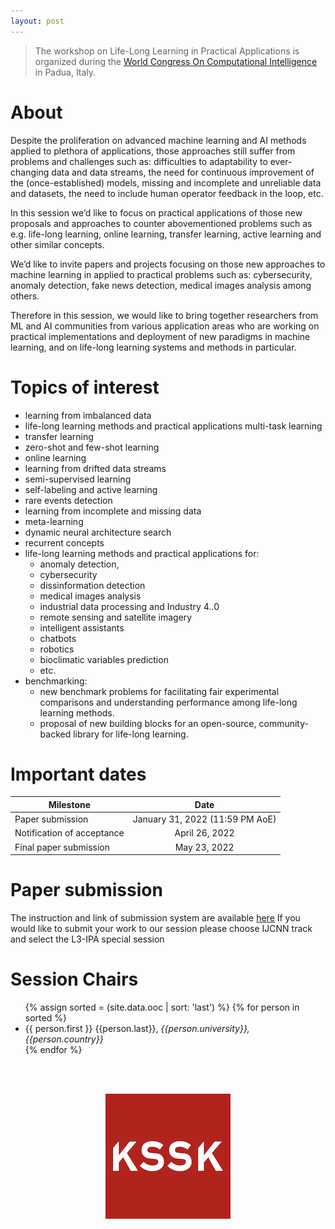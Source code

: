 ```yaml
---
layout: post
---
```


> The workshop on Life-Long Learning in Practical Applications is organized during the [World Congress On Computational Intelligence](https://wcci2022.org/) in Padua, Italy.

# About

Despite the proliferation on advanced machine learning and AI methods applied to plethora of applications, those approaches still suffer from problems and challenges such as: difficulties to adaptability to ever-changing data and data streams, the need for continuous improvement of the (once-established) models, missing and incomplete and unreliable data and datasets, the need to include human operator feedback in the loop, etc.

In this session we’d like to focus on practical applications of those new proposals and approaches to counter abovementioned problems such as e.g. life-long learning, online learning, transfer learning, active learning and other similar concepts.

We’d like to invite papers and projects focusing on those new approaches to machine learning in applied to practical problems such as: cybersecurity, anomaly detection, fake news detection, medical images analysis among others.

Therefore in this session, we would like to bring together researchers from ML and AI communities from various application areas who are working on practical implementations and deployment of new paradigms in machine learning, and on life-long learning systems and methods in particular.

<!--
# Online meeting

The joint sessions <em>“Classifier Learning from Difficult Data”</em> and <em>“Computational Methods for Emerging Problems in (dis-)Information Analysis </em>” will take place on June 4th, 2020. The CLD2 and DIS-A workshops will take place via the zoom.us platform. Joining will be possible 15 minutes before the start of the meeting, which is at 8:45 AM (GMT + 2).

Best regards and take care!

Michał Choraś and Michał Woźniak


# Meeting schedule

The meeting schedule of CLD2 and DIS-A workshops is as follows


| Time        | Event           |Paper ID|
| ------------- |:-------------|---:|
| 9:00 – 9:10 |	<strong>Invitation and opening <em>(Michał Choraś, Michał Woźniak)</em></strong> |
|9:10 – 10:00 |	<strong>Keynote talk <em>(chair:  Prof. Michał Woźniak)</em></strong>|
||<strong>Prof. Michal Choraś<br>Current challenges in ML/AI: security, explainability and fairness</strong>|
|10:20-12:00| <strong>Session 1 <em>(chair: Prof. Olgierd Unold)</em></strong>|
||Paweł Teisseyre, Jan Mielniczuk and Małgorzata Łazęcka<br> Different strategies of fitting logistic regression for positive and unlabelled data|97 |
||Dariusz Sychel, Przemysław Klęsk and Aneta Bera<br> Branch-and-Bound Search for Training Cascades of Classifiers|132|
||Mariusz Topolski<br> Application of the stochastic gradient method in the construction of the main components of PCA in the task diagnosis of multiple sclerosis in children|516|
||Wojciech Wieczorek, Olgierd Unold, Łukasz Strąk and Arkadiusz Nowakowski<br> Grammatical Inference by Answer Set Programming|128|
||Magda Friedjungová, Daniel Vašata, Maksym Balatsko and Marcel Jiřina<br> Missing Features Reconstruction Using a Wasserstein Generative Adversarial Imputation Network|192|
|12:20-14:00| <strong>Session 2 <em>(chair: Dr. Paweł Ksieniewicz)</em></strong>|
||Pawel Zyblewski and Michal Wozniak<br> Dynamic Classifier Selection for data with skewed class distribution using Imbalance Ratio and Euclidean distance|184|
||Jan Brabec, Tomas Komarek, Vojtech Franc and Lukas Machlica<br> On Model Evaluation under Non-constant Class Imbalance|237|
||Pawel Trajdos and Marek Kurzynski<br> A Correction Method of a Base Classifier Applied to Imbalanced Data Classification|347|
||Paweł Ksieniewicz<br> Standard Decision Boundary in a support-domain of fuzzy classifier prediction for the task of imbalanced data classification|359|
||Jakub Klikowski and Michal Wozniak<br> Employing One-class SVM Classifier Ensemble for Imbalanced Data Stream Classification|559|
|14:20-16:00| <strong>Session 3 <em>(chair: Prof. Tomasz Andrysiak)</em></strong>
||Paweł Ksieniewicz and Robert Burduk<br> Clustering and Weighted Scoring in Geometric Space Support Vector Machine Ensemble for Highly Imbalanced Data Classification|629|
||Michał Żak and Michał Woźniak<br> Performance Analysis of Binarization Strategies for Multi-Class Imbalanced Data Classification|661|
||Paweł Ksieniewicz, Róża Goścień, Mirosław Klinkowski and Krzysztof Walkowiak<br> Pattern recognition model to aid the optimization of Dynamic Spectrally-Spatially Flexible Optical Networks|639|
||Tomasz Andrysiak and Łukasz Saganowski<br> Maintenance and Security System for PLC Railway LED Sign Communication Infrastructure|490|
||Jakub Nowak, Taras Holotyak, Marcin Korytkowski, Rafal Scherer and Sviatsolav Voloshynovskiy<br> Behavioral Biometric User Authentication from URL Logs|522|
|16:20-18:00| <strong>Session 4 <em>(chair: Prof. Michał Choraś)</em></strong>
||Marek Pawlicki, Rafal Kozik and Witold Holubowicz<br> On the impact of network data balancing in cybersecurity applications|99|
||Sebastian Kula, Michał Choraś, Rafał Kozik, Pawel Ksieniewicz and Michał Wozniak<br> Sentiment Analysis for Fake News Detection by Means of Neural Networks|362|
||Roman Englert and Jörg Muschiol<br> Syntactic and Semantic Bias Detection and Countermeasures|25|
||Amir Ebrahimi Fard, Majid Mohammadi and Bartel van de Walle<br> Detecting Rumours in Disasters: An Imbalanced Learning Approach|90|

-->

# Topics of interest

- learning from imbalanced data
- life-long learning methods and practical applications multi-task learning
- transfer learning
- zero-shot and few-shot learning
- online learning
- learning from drifted data streams
- semi-supervised learning
- self-labeling and active learning
- rare events detection
- learning from incomplete and missing data
- meta-learning
- dynamic neural architecture search
- recurrent concepts
- life-long learning methods and practical applications for:
  - anomaly detection,
  - cybersecurity
  - dissinformation detection
  - medical images analysis
  - industrial data processing and Industry 4..0
  - remote sensing and satellite imagery
  - intelligent assistants
  - chatbots
  - robotics
  - bioclimatic variables prediction
  - etc.
- benchmarking:
  - new benchmark problems for facilitating fair experimental comparisons and understanding performance among life-long learning methods.
  - proposal of new building blocks for an open-source, community-backed library for life-long learning.


# Important dates

| Milestone        | Date           |
| ------------- |:-------------:|
| Paper submission | January 31, 2022 (11:59 PM AoE)  |
| Notification of acceptance | April 26, 2022 |
| Final paper submission| May 23, 2022 |

<!-- | Author registration | 15 March – 5 April 2021 |
| Non-author early registration | 15 March – 23 April 2021 |
| Non-author late registration | from 24 April 2021 |
| Conference sessions | 16-18 June 2021 | -->


# Paper submission 

The instruction and link of submission system are available [here](https://wcci2022.org/submission/)
If you would like to submit your work to our session please choose IJCNN track and select the L3-IPA special session

<!--
# Program

*To be announced.*
-->

<!--
| Tables        | Are           | Cool  |
| ------------- |:-------------:| -----:|
| col 3 is      | right-aligned | $1600 |
| col 2 is      | centered      |   $12 |
| zebra stripes | are neat      |    $1 |
-->

<!--
## Keynote speaker

<div class="picture">
  <img src="ksieniewicz.jpg">
  <div>
    <h3>Paweł Ksieniewicz</h3>
    <h5>Chosen Challenges of Imbalanced Data Stream Classification</h5>
    <i>Paweł Ksieniewicz</i> is an assistant professor at Wroclaw University of Science and Technology, where he achieved M.Sc. degree in 2013 and Ph.D. degree in 2017. His research focuses on classification of imbalanced data streams, multidimensional data representation and image processing. Most of his papers concerns the hyperspectral imaging in context of data segmentation and visualization.
  </div>
</div>
<div class='cleaner'></div>
-->

<!--
<div class="picture">
  <img src="acano.jpg">
  <div>
  <h3>Alberto Cano</h3>
  <h5>High Performance Data Mining on GPUs, Hadoop, Spark, and beyond</h5>
  The ever-increasing dimensionality of data poses the main challenge to the scalability of data mining algorithms to run in reasonable time. Parallel and distributed architectures, particularly based on GPUs and the MapReduce model on Apache Hadoop or Spark, have become popular approaches to alleviate the prohibitive runtimes of machine learning algorithms on big data. Not only does the size of data increases the computational complexity but also the emergence of new data-level difficulties and calls for novel learning paradigms. Learning from imbalanced, high-dimensional, data streams with concept drift, or multi-label, to name a few, increase the complexity of algorithms to model such massive data accurately. Therefore, there is a need of new approaches to keep up with the increasing complexity and size of learning from difficult data. This talk reviews advances on the scalability of data mining in recent years and discusses the open issues and future lines of research.

  </div>
</div>

<div class='cleaner'></div>
-->

<!--
# Program committee

<ul>
{% assign sorted = (site.data.pc | sort: 'last') %}
{% for person in sorted %}
<li>
    {{ person.first }} {{person.last}}, <em>{{person.university}}, {{person.country}}</em>
</li>
{% endfor %}
</ul>
-->

# Session Chairs

<!-- {% assign sorted = (site.data.oc) %}
{% for person in sorted %}
<div class="pictureoc">
  <img src="{{person.img}}.jpg">
  <div>
  {{ person.first }} {{person.last}}, <em>{{person.university}}, {{person.country}}</em>
  </div>
</div>
<div class='cleaner'></div>
{% endfor %} -->

<ul>
{% assign sorted = (site.data.ooc | sort: 'last') %}
{% for person in sorted %}
<li>
    {{ person.first }} {{person.last}}, <em>{{person.university}}, {{person.country}}</em>
</li>
{% endfor %}
</ul>

<!-- ## Bios

Michał Woźniak is a professor of computer science at the Department of Systems and Computer Networks, Wroclaw University of Science and Technology, Poland. His research focuses on machine learning, compound classification methods, classifier ensembles, data stream mining, and imbalanced data processing. Prof. Woźniak has been involved in research projects related to the topics mentioned above and has been a consultant for several commercial projects for well-known Polish companies and public administration. He has published over 300 papers and three books. Prof. Woźniak was awarded numerous prestigious awards for his scientific achievements as IBM Smarter Planet Faculty Innovation Award (twice) or IEEE Outstanding Leadership Award, and several best paper awards of the prestigious conferences.

Jan Platos is a dean of the Faculty of Electrical Engineering and Computer Science, VSB - Technical University of Ostrava, and a professor at the Department of Computer Science in the same faculty.  He has co-authored more than 230 scientific articles published in proceedings and journals. His citation report consists of 577 citations and H-index of 11 on the Web of Science, 1041 citations and H-index of 15 on Scopus, and 1588 citations and H-index of 19 on Google Scholar. His primary fields of interest are machine learning, artificial intelligence, industrial data processing, text processing, data compression, bioinspired algorithms, information retrieval, data mining, data structures, and data prediction.

Dr. Sebastian Basterrech obtained his PhD in INRIA-France at the end of 2012 in the area of queuing networks and neural networks. His main areas of interests are recurrent systems for modeling chaotic time-series, numerical optimization and neural network architecture search. He is part of the research staff in the Computer Science Department at FEI, VSB, Czechia.  S. Basterrech has more than 45 articles in Scopus including publications in several impact factor journals, book chapters and conference proceedings. He is a TC member of the International IEEE SMC Soft-Computing Society, regular member of the International Neural Network Society, and invited member of the IEEE Task Force on Reservoir Computing. -->


<br><br>

<center>
<a href="https://kssk.pwr.edu.pl">
<img src="kssk.png">
</a>
</center>

<!--
---


Polar Bear supports GFM!
The following text has been taken from [this page](https://github.com/adam-p/markdown-here/wiki/Markdown-Here-Cheatsheet).

# H1
## H2
### H3
#### H4
##### H5
###### H6


Emphasis, aka italics, with *asterisks* or _underscores_.

Strong emphasis, aka bold, with **asterisks** or __underscores__.

Combined emphasis with **asterisks and _underscores_**.

Strikethrough uses two tildes. ~~Scratch this.~~


1. First ordered list item
2. Another item
  * Unordered sub-list.
1. Actual numbers don't matter, just that it's a number
  1. Ordered sub-list
4. And another item.

   Some text that should be aligned with the above item.

* Unordered list can use asterisks
- Or minuses
+ Or pluses


[I'm an inline-style link](https://www.google.com)

[I'm a reference-style link][Arbitrary case-insensitive reference text]

[You can use numbers for reference-style link definitions][1]

Or leave it empty and use the [link text itself]

Some text to show that the reference links can follow later.

[arbitrary case-insensitive reference text]: https://www.mozilla.org
[1]: http://slashdot.org
[link text itself]: http://www.reddit.com



Inline `code` has `back-ticks around` it.



```javascript
var s = "JavaScript syntax highlighting";
alert(s);
```

```python
s = "Python syntax highlighting"
print s
```

```
No language indicated, so no syntax highlighting.
But let's throw in a <b>tag</b>.
```



Colons can be used to align columns.


The outer pipes (|) are optional, and you don't need to make the raw Markdown line up prettily. You can also use inline Markdown.

Markdown | Less | Pretty
--- | --- | ---
*Still* | `renders` | **nicely**
1 | 2 | 3



> Blockquotes are very handy in email to emulate reply text.
> This line is part of the same quote.

Quote break.

> This is a very long line that will still be quoted properly when it wraps. Oh boy let's keep writing to make sure this is long enough to actually wrap for everyone. Oh, you can *put* **Markdown** into a blockquote.
-->

